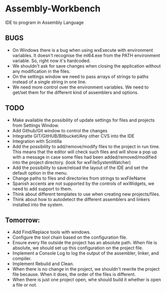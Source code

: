 # Assembly-Workbench
IDE to program in Assembly Language

BUGS
----

* On Windows there is a bug when using wxExecute with environment variables. It doesn't recognise the ml64.exe from the PATH environment variable. So, right now it's hardcoded.
* We shouldn't ask for save changes when closing the application without any modification in the files.
* On the settings window we need to pass arrays of strings to paths instead of a single string in one line.
* We need more control over the environment variables. We need to get/set them for the different kind of assemblers and options.

TODO
----

* Make available the possibility of update settings for files and projects from Settings Window.
* Add Github/Git window to control the changes
* Integratte GIT/GitHUB/Bitbucket/Any other CVS into the IDE
* Integration with Scintilla
* Add the possibility to add/remove/modify files to the project in run time. This means that the editor will check such files and will show a pop up with a message in case some files had been added/removed/modified into the project directory. (look for wxFileSystemWatcher)
* Add the possibility to save/reload the layout of the IDE and set the default option in the menu.
* Change paths to files and directories from strings to wxFileName
* Spanish accents are not supported by the controls of wxWidgets, we need to add support to them.
* Think about different templates to use when creating new projects/files.
* Think about how to autodetect the different assemblers and linkers installed into the system.

Tomorrow:
---------

- Add Find/Replace tools with windows.
- Configure the tool chain based on the configuration file.
- Ensure every file outside the project has an absolute path. When file is absolute, we should set up this configuration on the project file.
- Implement a Console Log to log the output of the assembler, linker, and compiler.
- Implement Rebuild and Clean.
- When there is no change in the project, we shouldn't rewrite the project file because. When it does, the order of the files is different.
- When there is just one project open, whe should build it whether is open a file or not.
